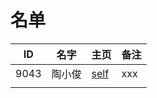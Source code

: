 
# 名单

|  ID    |  名字    |  主页    | 备注     |
| ---- | ---- | ---- | ---- |
|   9043   |   陶小俊   | [self](9043.md)    |   xxx   |
|      |      |      |      |

